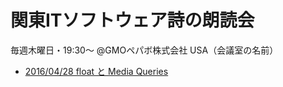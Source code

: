 # 関東ITソフトウェア詩の朗読会

毎週木曜日・19:30〜 @GMOペパボ株式会社 USA（会議室の名前）

* [2016/04/28 float と Media Queries](http://poetry-reading.github.io/20160428/example.html)
